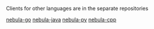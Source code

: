 Clients for other languages are in the separate repositories

[nebula-go](https://github.com/vesoft-inc/nebula-go)
[nebula-java](https://github.com/vesoft-inc/nebula-java)
[nebula-py](https://github.com/vesoft-inc/nebula-py)
[nebula-cpp](https://github.com/vesoft-inc/nebula-cpp)


